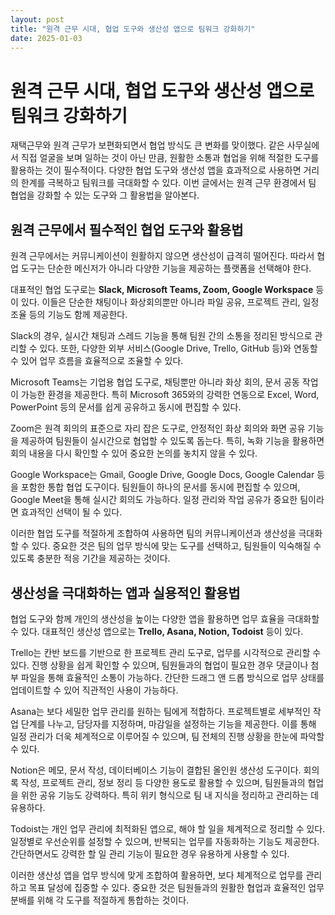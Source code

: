 ```yaml
---
layout: post
title: "원격 근무 시대, 협업 도구와 생산성 앱으로 팀워크 강화하기"
date: 2025-01-03
---
```


# 원격 근무 시대, 협업 도구와 생산성 앱으로 팀워크 강화하기

재택근무와 원격 근무가 보편화되면서 협업 방식도 큰 변화를 맞이했다. 같은 사무실에서 직접 얼굴을 보며 일하는 것이 아닌 만큼, 원활한 소통과 협업을 위해 적절한 도구를 활용하는 것이 필수적이다. 다양한 협업 도구와 생산성 앱을 효과적으로 사용하면 거리의 한계를 극복하고 팀워크를 극대화할 수 있다. 이번 글에서는 원격 근무 환경에서 팀 협업을 강화할 수 있는 도구와 그 활용법을 알아본다.

## 원격 근무에서 필수적인 협업 도구와 활용법

원격 근무에서는 커뮤니케이션이 원활하지 않으면 생산성이 급격히 떨어진다. 따라서 협업 도구는 단순한 메신저가 아니라 다양한 기능을 제공하는 플랫폼을 선택해야 한다. 

대표적인 협업 도구로는 **Slack, Microsoft Teams, Zoom, Google Workspace** 등이 있다. 이들은 단순한 채팅이나 화상회의뿐만 아니라 파일 공유, 프로젝트 관리, 일정 조율 등의 기능도 함께 제공한다. 

Slack의 경우, 실시간 채팅과 스레드 기능을 통해 팀원 간의 소통을 정리된 방식으로 관리할 수 있다. 또한, 다양한 외부 서비스(Google Drive, Trello, GitHub 등)와 연동할 수 있어 업무 흐름을 효율적으로 조율할 수 있다. 

Microsoft Teams는 기업용 협업 도구로, 채팅뿐만 아니라 화상 회의, 문서 공동 작업이 가능한 환경을 제공한다. 특히 Microsoft 365와의 강력한 연동으로 Excel, Word, PowerPoint 등의 문서를 쉽게 공유하고 동시에 편집할 수 있다. 

Zoom은 원격 회의의 표준으로 자리 잡은 도구로, 안정적인 화상 회의와 화면 공유 기능을 제공하여 팀원들이 실시간으로 협업할 수 있도록 돕는다. 특히, 녹화 기능을 활용하면 회의 내용을 다시 확인할 수 있어 중요한 논의를 놓치지 않을 수 있다. 

Google Workspace는 Gmail, Google Drive, Google Docs, Google Calendar 등을 포함한 통합 협업 도구이다. 팀원들이 하나의 문서를 동시에 편집할 수 있으며, Google Meet을 통해 실시간 회의도 가능하다. 일정 관리와 작업 공유가 중요한 팀이라면 효과적인 선택이 될 수 있다.

이러한 협업 도구를 적절하게 조합하여 사용하면 팀의 커뮤니케이션과 생산성을 극대화할 수 있다. 중요한 것은 팀의 업무 방식에 맞는 도구를 선택하고, 팀원들이 익숙해질 수 있도록 충분한 적응 기간을 제공하는 것이다.

## 생산성을 극대화하는 앱과 실용적인 활용법

협업 도구와 함께 개인의 생산성을 높이는 다양한 앱을 활용하면 업무 효율을 극대화할 수 있다. 대표적인 생산성 앱으로는 **Trello, Asana, Notion, Todoist** 등이 있다. 

Trello는 칸반 보드를 기반으로 한 프로젝트 관리 도구로, 업무를 시각적으로 관리할 수 있다. 진행 상황을 쉽게 확인할 수 있으며, 팀원들과의 협업이 필요한 경우 댓글이나 첨부 파일을 통해 효율적인 소통이 가능하다. 간단한 드래그 앤 드롭 방식으로 업무 상태를 업데이트할 수 있어 직관적인 사용이 가능하다.

Asana는 보다 세밀한 업무 관리를 원하는 팀에게 적합하다. 프로젝트별로 세부적인 작업 단계를 나누고, 담당자를 지정하며, 마감일을 설정하는 기능을 제공한다. 이를 통해 일정 관리가 더욱 체계적으로 이루어질 수 있으며, 팀 전체의 진행 상황을 한눈에 파악할 수 있다.

Notion은 메모, 문서 작성, 데이터베이스 기능이 결합된 올인원 생산성 도구이다. 회의록 작성, 프로젝트 관리, 정보 정리 등 다양한 용도로 활용할 수 있으며, 팀원들과의 협업을 위한 공유 기능도 강력하다. 특히 위키 형식으로 팀 내 지식을 정리하고 관리하는 데 유용하다.

Todoist는 개인 업무 관리에 최적화된 앱으로, 해야 할 일을 체계적으로 정리할 수 있다. 일정별로 우선순위를 설정할 수 있으며, 반복되는 업무를 자동화하는 기능도 제공한다. 간단하면서도 강력한 할 일 관리 기능이 필요한 경우 유용하게 사용할 수 있다.

이러한 생산성 앱을 업무 방식에 맞게 조합하여 활용하면, 보다 체계적으로 업무를 관리하고 목표 달성에 집중할 수 있다. 중요한 것은 팀원들과의 원활한 협업과 효율적인 업무 분배를 위해 각 도구를 적절하게 통합하는 것이다.
